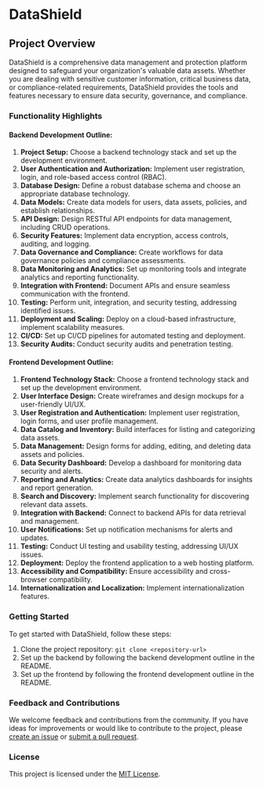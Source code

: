 # DataShield

## Project Overview

DataShield is a comprehensive data management and protection platform designed to safeguard your organization's valuable data assets. Whether you are dealing with sensitive customer information, critical business data, or compliance-related requirements, DataShield provides the tools and features necessary to ensure data security, governance, and compliance.

### Functionality Highlights

#### Backend Development Outline:

1. **Project Setup:** Choose a backend technology stack and set up the development environment.
2. **User Authentication and Authorization:** Implement user registration, login, and role-based access control (RBAC).
3. **Database Design:** Define a robust database schema and choose an appropriate database technology.
4. **Data Models:** Create data models for users, data assets, policies, and establish relationships.
5. **API Design:** Design RESTful API endpoints for data management, including CRUD operations.
6. **Security Features:** Implement data encryption, access controls, auditing, and logging.
7. **Data Governance and Compliance:** Create workflows for data governance policies and compliance assessments.
8. **Data Monitoring and Analytics:** Set up monitoring tools and integrate analytics and reporting functionality.
9. **Integration with Frontend:** Document APIs and ensure seamless communication with the frontend.
10. **Testing:** Perform unit, integration, and security testing, addressing identified issues.
11. **Deployment and Scaling:** Deploy on a cloud-based infrastructure, implement scalability measures.
12. **CI/CD:** Set up CI/CD pipelines for automated testing and deployment.
13. **Security Audits:** Conduct security audits and penetration testing.

#### Frontend Development Outline:

1. **Frontend Technology Stack:** Choose a frontend technology stack and set up the development environment.
2. **User Interface Design:** Create wireframes and design mockups for a user-friendly UI/UX.
3. **User Registration and Authentication:** Implement user registration, login forms, and user profile management.
4. **Data Catalog and Inventory:** Build interfaces for listing and categorizing data assets.
5. **Data Management:** Design forms for adding, editing, and deleting data assets and policies.
6. **Data Security Dashboard:** Develop a dashboard for monitoring data security and alerts.
7. **Reporting and Analytics:** Create data analytics dashboards for insights and report generation.
8. **Search and Discovery:** Implement search functionality for discovering relevant data assets.
9. **Integration with Backend:** Connect to backend APIs for data retrieval and management.
10. **User Notifications:** Set up notification mechanisms for alerts and updates.
11. **Testing:** Conduct UI testing and usability testing, addressing UI/UX issues.
12. **Deployment:** Deploy the frontend application to a web hosting platform.
13. **Accessibility and Compatibility:** Ensure accessibility and cross-browser compatibility.
14. **Internationalization and Localization:** Implement internationalization features.

### Getting Started

To get started with DataShield, follow these steps:

1. Clone the project repository: `git clone <repository-url>`
2. Set up the backend by following the backend development outline in the README.
3. Set up the frontend by following the frontend development outline in the README.

### Feedback and Contributions

We welcome feedback and contributions from the community. If you have ideas for improvements or would like to contribute to the project, please [create an issue](<link-to-issue-tracker>) or [submit a pull request](<link-to-pull-requests>).

### License

This project is licensed under the [MIT License](LICENSE).
